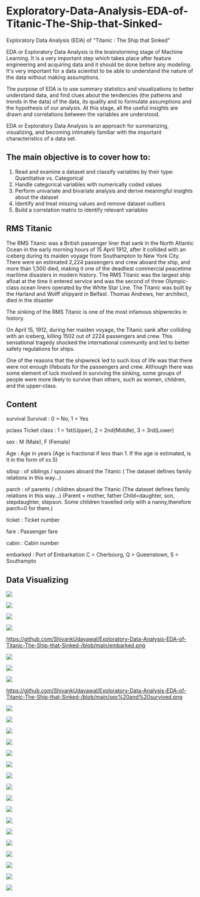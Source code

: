 # Exploratory-Data-Analysis-EDA-of-Titanic-The-Ship-that-Sinked-
Exploratory Data Analysis (EDA) of "Titanic : The Ship that Sinked"

EDA or Exploratory Data Analysis is the brainstorming stage of Machine Learning. It is a very important step which takes place after feature engineering and acquiring data and it should be done before any modeling. It's very important for a data scientist to be able to understand the nature of the data without making assumptions.

The purpose of EDA is to use summary statistics and visualizations to better understand data, and find clues about the tendencies (the patterns and trends in the data) of the data, its quality and to formulate assumptions and the hypothesis of our analysis. At this stage, all the useful insights are drawn and correlations between the variables are understood.

EDA or Exploratory Data Analysis is an approach for summarizing, visualizing, and becoming intimately familiar with the important characteristics of a data set.
 
## The main objective is to cover how to:
1. Read and examine a dataset and classify variables by their type: Quantitative vs. Categorical
2. Handle categorical variables with numerically coded values
3. Perform univariate and bivariate analysis and derive meaningful insights about the dataset
4. Identify and treat missing values and remove dataset outliers
5. Build a correlation matrix to identify relevant variables

## RMS Titanic
The RMS Titanic was a British passenger liner that sank in the North Atlantic Ocean in the early morning hours of 15 April 1912, after it collided with an iceberg during its maiden voyage from Southampton to New York City. There were an estimated 2,224 passengers and crew aboard the ship, and more than 1,500 died, making it one of the deadliest commercial peacetime maritime disasters in modern history. The RMS Titanic was the largest ship afloat at the time it entered service and was the second of three Olympic-class ocean liners operated by the White Star Line. The Titanic was built by the Harland and Wolff shipyard in Belfast. Thomas Andrews, her architect, died in the disaster

The sinking of the RMS Titanic is one of the most infamous shipwrecks in history.

On April 15, 1912, during her maiden voyage, the Titanic sank after colliding with an iceberg, killing 1502 out of 2224 passengers and crew. This sensational tragedy shocked the international community and led to better safety regulations for ships.

One of the reasons that the shipwreck led to such loss of life was that there were not enough lifeboats for the passengers and crew. Although there was some element of luck involved in surviving the sinking, some groups of people were more likely to survive than others, such as women, children, and the upper-class.


## Content
survival Survival : 0 = No, 1 = Yes

pclass Ticket class : 1 = 1st(Upper), 2 = 2nd(Middle), 3 = 3rd(Lower)

sex : M (Male), F (Female)

Age : Age in years (Age is fractional if less than 1. If the age is estimated, is it in the form of xx.5)

sibsp : of siblings / spouses aboard the Titanic ( The dataset defines family relations in this way...)

parch : of parents / children aboard the Titanic (The dataset defines family relations in this way...)
(Parent = mother, father Child=daughter, son, stepdaughter, stepson. Some children travelled only with a nanny,therefore parch=0 for them.)

ticket : Ticket number

fare : Passenger fare

cabin : Cabin number

embarked : Port of Embarkation C = Cherbourg, Q = Queenstown, S = Southampto

## Data Visualizing



![](https://github.com/ShivankUdayawal/Exploratory-Data-Analysis-EDA-of-Titanic-The-Ship-that-Sinked-/blob/main/survived.png)

![](https://github.com/ShivankUdayawal/Exploratory-Data-Analysis-EDA-of-Titanic-The-Ship-that-Sinked-/blob/main/sex.png)

![](https://github.com/ShivankUdayawal/Exploratory-Data-Analysis-EDA-of-Titanic-The-Ship-that-Sinked-/blob/main/sibsp.png)

![](https://github.com/ShivankUdayawal/Exploratory-Data-Analysis-EDA-of-Titanic-The-Ship-that-Sinked-/blob/main/parch.png)

https://github.com/ShivankUdayawal/Exploratory-Data-Analysis-EDA-of-Titanic-The-Ship-that-Sinked-/blob/main/embarked.png

![](https://github.com/ShivankUdayawal/Exploratory-Data-Analysis-EDA-of-Titanic-The-Ship-that-Sinked-/blob/main/age.png)

![](https://github.com/ShivankUdayawal/Exploratory-Data-Analysis-EDA-of-Titanic-The-Ship-that-Sinked-/blob/main/fare.png)

![](https://github.com/ShivankUdayawal/Exploratory-Data-Analysis-EDA-of-Titanic-The-Ship-that-Sinked-/blob/main/pclass%20and%20survived.png)

https://github.com/ShivankUdayawal/Exploratory-Data-Analysis-EDA-of-Titanic-The-Ship-that-Sinked-/blob/main/sex%20and%20survived.png

![](https://github.com/ShivankUdayawal/Exploratory-Data-Analysis-EDA-of-Titanic-The-Ship-that-Sinked-/blob/main/embarked%20and%20survived.png)

![](https://github.com/ShivankUdayawal/Exploratory-Data-Analysis-EDA-of-Titanic-The-Ship-that-Sinked-/blob/main/age%20and%20fare.png)

![](https://github.com/ShivankUdayawal/Exploratory-Data-Analysis-EDA-of-Titanic-The-Ship-that-Sinked-/blob/main/fare%20and%20pclass.png)

![](https://github.com/ShivankUdayawal/Exploratory-Data-Analysis-EDA-of-Titanic-The-Ship-that-Sinked-/blob/main/fare%20and%20embarked.png)

![](https://github.com/ShivankUdayawal/Exploratory-Data-Analysis-EDA-of-Titanic-The-Ship-that-Sinked-/blob/main/viloin%20sex%20and%20survived%20and%20pclass.png)

![](https://github.com/ShivankUdayawal/Exploratory-Data-Analysis-EDA-of-Titanic-The-Ship-that-Sinked-/blob/main/viloin%20sex%20and%20fare.png)

![](https://github.com/ShivankUdayawal/Exploratory-Data-Analysis-EDA-of-Titanic-The-Ship-that-Sinked-/blob/main/viloin%20sex%20and%20survived.png)

![](https://github.com/ShivankUdayawal/Exploratory-Data-Analysis-EDA-of-Titanic-The-Ship-that-Sinked-/blob/main/viloin%20sex%20and%20pclass.png)

![](https://github.com/ShivankUdayawal/Exploratory-Data-Analysis-EDA-of-Titanic-The-Ship-that-Sinked-/blob/main/crosstab%20sex%20and%20survived.png)

![](https://github.com/ShivankUdayawal/Exploratory-Data-Analysis-EDA-of-Titanic-The-Ship-that-Sinked-/blob/main/crosstab%20sex%20and%20pclass%20and%20survived%20%20and%20embarked.png)

![](https://github.com/ShivankUdayawal/Exploratory-Data-Analysis-EDA-of-Titanic-The-Ship-that-Sinked-/blob/main/count%20sex%20and%20pclass%20and%20survived.png)

![](https://github.com/ShivankUdayawal/Exploratory-Data-Analysis-EDA-of-Titanic-The-Ship-that-Sinked-/blob/main/catplot%20sex%20and%20survived.png)

![](https://github.com/ShivankUdayawal/Exploratory-Data-Analysis-EDA-of-Titanic-The-Ship-that-Sinked-/blob/main/catplot%20survived%20and%20pclass.png)

![](https://github.com/ShivankUdayawal/Exploratory-Data-Analysis-EDA-of-Titanic-The-Ship-that-Sinked-/blob/main/boxplot%20age.png)

![](https://github.com/ShivankUdayawal/Exploratory-Data-Analysis-EDA-of-Titanic-The-Ship-that-Sinked-/blob/main/boxplot%20fare%20.png)

![](https://github.com/ShivankUdayawal/Exploratory-Data-Analysis-EDA-of-Titanic-The-Ship-that-Sinked-/blob/main/pairplot.png)


![](https://github.com/ShivankUdayawal/Exploratory-Data-Analysis-EDA-of-Titanic-The-Ship-that-Sinked-/blob/main/heatmap.png)
